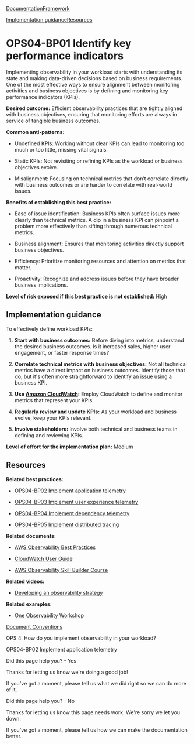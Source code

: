 [Documentation](/index.html)[Framework](welcome.html)

[Implementation guidance](#implementation-guidance)[Resources](#resources)

# OPS04-BP01 Identify key performance indicators

Implementing observability in your workload starts with understanding its state and making data-driven decisions based on business requirements. One of the most effective ways to ensure alignment between monitoring activities and business objectives is by defining and monitoring key performance indicators (KPIs).

**Desired outcome:** Efficient observability practices that are tightly aligned with business objectives, ensuring that monitoring efforts are always in service of tangible business outcomes.

**Common anti-patterns:**

* Undefined KPIs: Working without clear KPIs can lead to monitoring too much or too little, missing vital signals.

* Static KPIs: Not revisiting or refining KPIs as the workload or business objectives evolve.

* Misalignment: Focusing on technical metrics that don’t correlate directly with business outcomes or are harder to correlate with real-world issues.

**Benefits of establishing this best practice:**

* Ease of issue identification: Business KPIs often surface issues more clearly than technical metrics. A dip in a business KPI can pinpoint a problem more effectively than sifting through numerous technical metrics.

* Business alignment: Ensures that monitoring activities directly support business objectives.

* Efficiency: Prioritize monitoring resources and attention on metrics that matter.

* Proactivity: Recognize and address issues before they have broader business implications.

**Level of risk exposed if this best practice is not established:** High

## Implementation guidance

To effectively define workload KPIs:

1. **Start with business outcomes:** Before diving into metrics, understand the desired business outcomes. Is it increased sales, higher user engagement, or faster response times?

2. **Correlate technical metrics with business objectives:** Not all technical metrics have a direct impact on business outcomes. Identify those that do, but it's often more straightforward to identify an issue using a business KPI.

3. **Use [Amazon CloudWatch](https://docs.aws.amazon.com/AmazonCloudWatch/latest/monitoring/WhatIsCloudWatch.html):** Employ CloudWatch to define and monitor metrics that represent your KPIs.

4. **Regularly review and update KPIs:** As your workload and business evolve, keep your KPIs relevant.

5. **Involve stakeholders:** Involve both technical and business teams in defining and reviewing KPIs.

**Level of effort for the implementation plan:** Medium

## Resources

**Related best practices:**

* [OPS04-BP02 Implement application telemetry](./ops_observability_application_telemetry.html)

* [OPS04-BP03 Implement user experience telemetry](./ops_observability_customer_telemetry.html)

* [OPS04-BP04 Implement dependency telemetry](./ops_observability_dependency_telemetry.html)

* [OPS04-BP05 Implement distributed tracing](./ops_observability_dist_trace.html)

**Related documents:**

* [AWS Observability Best Practices](https://aws-observability.github.io/observability-best-practices/)

* [CloudWatch User Guide](https://docs.aws.amazon.com/AmazonCloudWatch/latest/monitoring/WhatIsCloudWatch.html)

* [AWS Observability Skill Builder Course](https://explore.skillbuilder.aws/learn/course/external/view/elearning/14688/aws-observability)

**Related videos:**

* [Developing an observability strategy](https://www.youtube.com/watch?v=Ub3ATriFapQ)

**Related examples:**

* [One Observability Workshop](https://catalog.workshops.aws/observability/en-US)


[Document Conventions](/general/latest/gr/docconventions.html)

OPS 4. How do you implement observability in your workload?

OPS04-BP02 Implement application telemetry

Did this page help you? - Yes

Thanks for letting us know we're doing a good job!

If you've got a moment, please tell us what we did right so we can do more of it.

Did this page help you? - No

Thanks for letting us know this page needs work. We're sorry we let you down.

If you've got a moment, please tell us how we can make the documentation better.</awsdocs-view></awsui-app-layout>